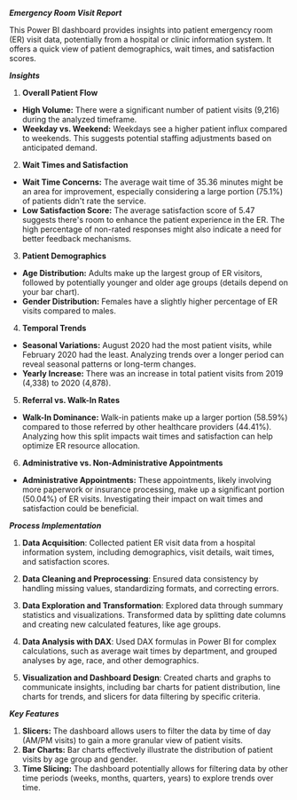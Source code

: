 ***Emergency Room Visit Report***

This Power BI dashboard provides insights into patient emergency room (ER) visit data, potentially from a hospital or clinic information system. It offers a quick view of patient demographics, wait times, and satisfaction scores.

***Insights***

1. **Overall Patient Flow**

* **High Volume:** There were a significant number of patient visits (9,216) during the analyzed timeframe. 
* **Weekday vs. Weekend:** Weekdays see a higher patient influx compared to weekends. This suggests potential staffing adjustments based on anticipated demand.

2. **Wait Times and Satisfaction**

* **Wait Time Concerns:** The average wait time of 35.36 minutes might be an area for improvement, especially considering a large portion (75.1%) of patients didn't rate the service. 
* **Low Satisfaction Score:** The average satisfaction score of 5.47 suggests there's room to enhance the patient experience in the ER. The high percentage of non-rated responses might also indicate a need for better feedback mechanisms.

3. **Patient Demographics**

* **Age Distribution:** Adults make up the largest group of ER visitors, followed by potentially younger and older age groups (details depend on your bar chart). 
* **Gender Distribution:** Females have a slightly higher percentage of ER visits compared to males.

4. **Temporal Trends**

* **Seasonal Variations:** August 2020 had the most patient visits, while February 2020 had the least. Analyzing trends over a longer period can reveal seasonal patterns or long-term changes.
* **Yearly Increase:** There was an increase in total patient visits from 2019 (4,338) to 2020 (4,878).

5. **Referral vs. Walk-In Rates**

* **Walk-In Dominance:** Walk-in patients make up a larger portion (58.59%) compared to those referred by other healthcare providers (44.41%). Analyzing how this split impacts wait times and satisfaction can help optimize ER resource allocation.

6. **Administrative vs. Non-Administrative Appointments**

* **Administrative Appointments:** These appointments, likely involving more paperwork or insurance processing, make up a significant portion (50.04%) of ER visits. Investigating their impact on wait times and satisfaction could be beneficial. 

***Process Implementation***

1. **Data Acquisition**: Collected patient ER visit data from a hospital information system, including demographics, visit details, wait times, and satisfaction scores.

2. **Data Cleaning and Preprocessing**: Ensured data consistency by handling missing values, standardizing formats, and correcting errors.

3. **Data Exploration and Transformation**: Explored data through summary statistics and visualizations. Transformed data by splitting date columns and creating new calculated features, like age groups.

4. **Data Analysis with DAX**: Used DAX formulas in Power BI for complex calculations, such as average wait times by department, and grouped analyses by age, race, and other demographics.

5. **Visualization and Dashboard Design**: Created charts and graphs to communicate insights, including bar charts for patient distribution, line charts for trends, and slicers for data filtering by specific criteria.

***Key Features***

1. **Slicers:** The dashboard allows users to filter the data by time of day (AM/PM visits) to gain a more granular view of patient visits.
2. **Bar Charts:** Bar charts effectively illustrate the distribution of patient visits by age group and gender.
3. **Time Slicing:** The dashboard potentially allows for filtering data by other time periods (weeks, months, quarters, years) to explore trends over time.

